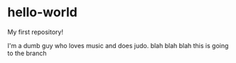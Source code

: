 # hello-world
My first repository!

I'm a dumb guy who loves music and does judo. 
blah blah blah
this is going to the branch
